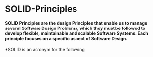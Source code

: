 # SOLID-Principles

#### SOLID Principles are the design Principles that enable us to manage several Software Design Problems, which they must be followed to develop flexible, maintainable and scalable Software Systems. Each principle focuses on a specific aspect of Software Design.

*SOLID is an acronym for the following
 

 
